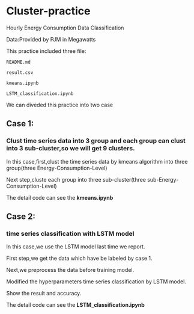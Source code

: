 # Cluster-practice

Hourly Energy Consumption Data Classification

Data:Provided by PJM in Megawatts

This practice included three file:

    README.md
    
    result.csv

    kmeans.ipynb

    LSTM_classification.ipynb

We can diveded this practice into two case 

## Case 1:
### Clust time series data into 3 group and each group can clust into 3 sub-cluster,so we will get 9 clusters.
In this case,first,clust the time series data by kmeans algorithm into three group(three Energy-Consumption-Level)

Next step,cluste each group into three sub-cluster(three sub-Energy-Consumption-Level)

The detail code can see the **kmeans.ipynb**
## Case 2:
### time series classification with LSTM model
In this case,we use the LSTM model last time we report.

First step,we get the data which have be labeled by case 1.

Next,we preprocess the data before training model.

Modified the hyperparameters time series classification by LSTM model.

Show the result and accuracy.

The detail code can see the **LSTM_classification.ipynb**

